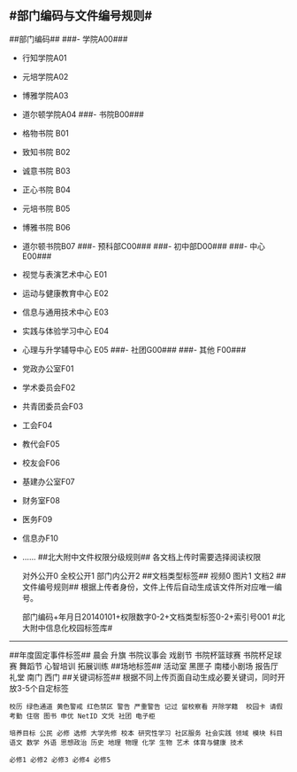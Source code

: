 #部门编码与文件编号规则#
---
##部门编码##
###-  学院A00###
- 行知学院A01 
- 元培学院A02
- 博雅学院A03 
- 道尔顿学院A04
###- 书院B00###
- 格物书院 B01
- 致知书院 B02
- 诚意书院 B03
- 正心书院 B04
- 元培书院 B05
- 博雅书院 B06
- 道尔顿书院B07
###- 预科部C00###
###- 初中部D00###
###- 中心E00###
- 视觉与表演艺术中心 E01
- 运动与健康教育中心 E02
- 信息与通用技术中心 E03
- 实践与体验学习中心 E04
- 心理与升学辅导中心 E05
###- 社团G00###
###- 其他 F00###
- 党政办公室F01
- 学术委员会F02
- 共青团委员会F03
- 工会F04
- 教代会F05
- 校友会F06
- 基建办公室F07
- 财务室F08
- 医务F09
- 信息办F10
- ……
##北大附中文件权限分级规则##
各文档上传时需要选择阅读权限

     对外公开0 全校公开1 部门内公开2
##文档类型标签##
    视频0 图片1 文档2 
##文件编号规则##
根据上传者身份，文件上传后自动生成该文件所对应唯一编号。

    部门编码+年月日20140101+权限数字0-2+文档类型标签0-2+索引号001
#北大附中信息化校园标签库#
----------
##年度固定事件标签##
    晨会 升旗 书院议事会 戏剧节 书院杯篮球赛 书院杯足球赛 舞蹈节 心智培训 拓展训练
##场地标签##
    活动室 黑匣子 南楼小剧场 报告厅 礼堂 南门 西门
##关键词标签##
根据不同上传页面自动生成必要关键词，同时开放3-5个自定标签

    校历 绿色通道 黄色警戒 红色禁区 警告 严重警告 记过 留校察看 开除学籍  校园卡 请假 考勤 住宿 图书 申优 NetID 文凭 社团 电子柜 

    培养目标 公民 必修 选修 大学先修 校本 研究性学习 社区服务 社会实践 领域 模块 科目 语文 数学 外语 思想政治 历史 地理 物理 化学 生物 艺术 体育与健康 技术

    必修1 必修2 必修3 必修4 必修5
